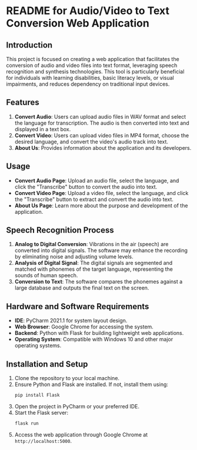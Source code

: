 # README for Audio/Video to Text Conversion Web Application

## Introduction

This project is focused on creating a web application that facilitates the conversion of audio and video files into text format, leveraging speech recognition and synthesis technologies. This tool is particularly beneficial for individuals with learning disabilities, basic literacy levels, or visual impairments, and reduces dependency on traditional input devices.

## Features

1. **Convert Audio**: Users can upload audio files in WAV format and select the language for transcription. The audio is then converted into text and displayed in a text box.
2. **Convert Video**: Users can upload video files in MP4 format, choose the desired language, and convert the video's audio track into text.
3. **About Us**: Provides information about the application and its developers.

## Usage

- **Convert Audio Page**: Upload an audio file, select the language, and click the "Transcribe" button to convert the audio into text.
- **Convert Video Page**: Upload a video file, select the language, and click the "Transcribe" button to extract and convert the audio into text.
- **About Us Page**: Learn more about the purpose and development of the application.

## Speech Recognition Process

1. **Analog to Digital Conversion**: Vibrations in the air (speech) are converted into digital signals. The software may enhance the recording by eliminating noise and adjusting volume levels.
2. **Analysis of Digital Signal**: The digital signals are segmented and matched with phonemes of the target language, representing the sounds of human speech.
3. **Conversion to Text**: The software compares the phonemes against a large database and outputs the final text on the screen.

## Hardware and Software Requirements

- **IDE**: PyCharm 2021.1 for system layout design.
- **Web Browser**: Google Chrome for accessing the system.
- **Backend**: Python with Flask for building lightweight web applications.
- **Operating System**: Compatible with Windows 10 and other major operating systems.

## Installation and Setup

1. Clone the repository to your local machine.
2. Ensure Python and Flask are installed. If not, install them using:
   ```bash
   pip install Flask
   ```
3. Open the project in PyCharm or your preferred IDE.
4. Start the Flask server:
   ```bash
   flask run
   ```
5. Access the web application through Google Chrome at `http://localhost:5000`.

